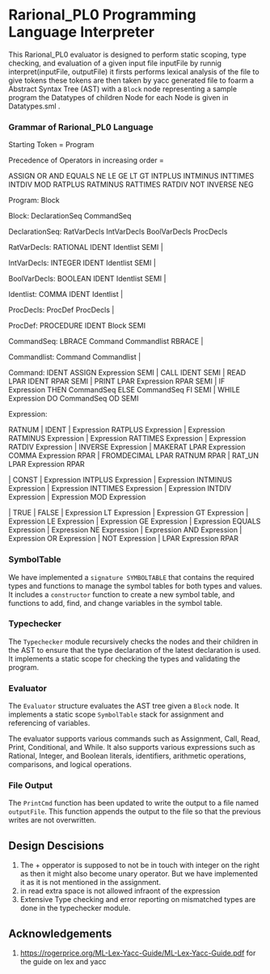 
# Rarional_PL0 Programming Language Interpreter

This Rarional_PL0 evaluator is designed to perform static scoping, type checking, and evaluation of a given input file inputFile by runnig interpret(inputFile, outputFile) it firsts performs lexical analysis of the file to give tokens these tokens are then taken by yacc generated file to foarm a Abstract Syntax Tree (AST) with a `Block` node representing a sample program the Datatypes of children Node for each Node is given in Datatypes.sml .


### Grammar of Rarional_PL0 Language

Starting Token = Program

Precedence of Operators  in increasing order = 

ASSIGN OR 
AND
EQUALS NE
LE GE LT GT
INTPLUS INTMINUS
INTTIMES INTDIV MOD
RATPLUS RATMINUS
RATTIMES RATDIV
NOT
INVERSE NEG

Program: Block 

Block: DeclarationSeq CommandSeq 

DeclarationSeq: RatVarDecls IntVarDecls BoolVarDecls ProcDecls 

RatVarDecls: 
 RATIONAL IDENT Identlist SEMI
| 

IntVarDecls: 
INTEGER IDENT Identlist SEMI 
| 

BoolVarDecls: 
BOOLEAN IDENT Identlist SEMI 
| 

Identlist: 
COMMA IDENT Identlist 
| 

ProcDecls: ProcDef ProcDecls 
| 

ProcDef: PROCEDURE IDENT Block SEMI 

CommandSeq: LBRACE Command  Commandlist RBRACE 
| 

Commandlist: Command Commandlist 
| 

Command: IDENT ASSIGN Expression SEMI 
| CALL IDENT SEMI 
| READ LPAR IDENT RPAR SEMI 
| PRINT LPAR Expression RPAR SEMI 
| IF Expression THEN CommandSeq ELSE CommandSeq FI SEMI 
| WHILE Expression DO CommandSeq OD SEMI 

Expression: 

RATNUM 
| IDENT 
| Expression RATPLUS Expression 
| Expression RATMINUS Expression
| Expression RATTIMES Expression 
| Expression RATDIV Expression 
| INVERSE Expression 
| MAKERAT LPAR Expression COMMA Expression RPAR 
| FROMDECIMAL LPAR RATNUM RPAR 
| RAT_UN LPAR Expression RPAR 


| CONST 
| Expression INTPLUS Expression 
| Expression INTMINUS Expression
| Expression INTTIMES Expression
| Expression INTDIV Expression 
| Expression MOD Expression 


| TRUE 
| FALSE 
| Expression LT Expression 
| Expression GT Expression 
| Expression LE Expression 
| Expression GE Expression 
| Expression EQUALS Expression 
| Expression NE Expression 
| Expression AND Expression 
| Expression OR Expression 
| NOT Expression
| LPAR Expression RPAR 


### SymbolTable

We have implemented a `signature SYMBOLTABLE` that contains the required types and functions to manage the symbol tables for both types and values. It includes a `constructor` function to create a new symbol table, and functions to add, find, and change variables in the symbol table.

### Typechecker

The `Typechecker` module recursively checks the nodes and their children in the AST to ensure that the type declaration of the latest declaration is used. It implements a static scope for checking the types and validating the program.

### Evaluator

The `Evaluator` structure evaluates the AST tree given a `Block` node. It implements a static scope `SymbolTable` stack for assignment and referencing of variables.

The evaluator supports various commands such as Assignment, Call, Read, Print, Conditional, and While. It also supports various expressions such as Rational, Integer, and Boolean literals, identifiers, arithmetic operations, comparisons, and logical operations.

### File Output

The `PrintCmd` function has been updated to write the output to a file named `outputFile`. This function appends the output to the file so that the previous writes are not overwritten.

## Design Descisions

1. The + opperator is supposed to not be in touch with integer on the right as then it might also become unary operator. But we have implemented it as it is not mentioned in the assignment.
2. in read extra space is not allowed infraont of the expression
3. Extensive Type checking and error reporting on mismatched types are done in the typechecker module.


## Acknowledgements
1. https://rogerprice.org/ML-Lex-Yacc-Guide/ML-Lex-Yacc-Guide.pdf for the guide on lex and yacc
